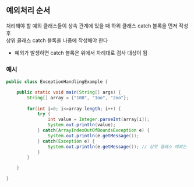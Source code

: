 ## 예외처리 순서
처리해야 할 예외 클래스들이 상속 관계에 있을 때 하위 클래스 catch 블록을 먼저 작성 후  
상위 클래스 catch 블록을 나중에 작성해야 한다
- 예외가 발생하면 catch 블록은 위에서 차례대로 검사 대상이 됨

### 예시
```java
public class ExceptionHandlingExample {

	public static void main(String[] args) {
		String[] array = {"100", "1oo", "2oo"};
		
		for(int i=0; i<=array.length; i++) {
			try {
				int value = Integer.parseInt(array[i]);
				System.out.println(value);
			} catch(ArrayIndexOutOfBoundsException e) {
				System.out.println(e.getMessage());
			} catch(Exception e) {
				System.out.println(e.getMessage()); // 상위 클래스 예외는 아래쪽에 작성
			}
		}

	}

}
```